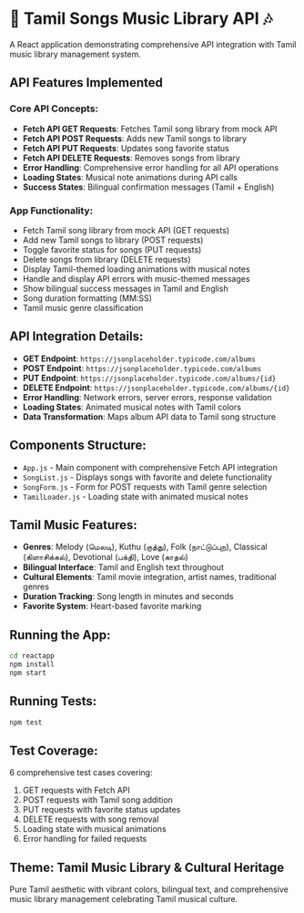 # 🎵 Tamil Songs Music Library API 🎶

A React application demonstrating comprehensive API integration with Tamil music library management system.

## API Features Implemented

### Core API Concepts:
- **Fetch API GET Requests**: Fetches Tamil song library from mock API
- **Fetch API POST Requests**: Adds new Tamil songs to library
- **Fetch API PUT Requests**: Updates song favorite status
- **Fetch API DELETE Requests**: Removes songs from library
- **Error Handling**: Comprehensive error handling for all API operations
- **Loading States**: Musical note animations during API calls
- **Success States**: Bilingual confirmation messages (Tamil + English)

### App Functionality:
- Fetch Tamil song library from mock API (GET requests)
- Add new Tamil songs to library (POST requests)
- Toggle favorite status for songs (PUT requests)
- Delete songs from library (DELETE requests)
- Display Tamil-themed loading animations with musical notes
- Handle and display API errors with music-themed messages
- Show bilingual success messages in Tamil and English
- Song duration formatting (MM:SS)
- Tamil music genre classification

## API Integration Details:
- **GET Endpoint**: `https://jsonplaceholder.typicode.com/albums`
- **POST Endpoint**: `https://jsonplaceholder.typicode.com/albums`
- **PUT Endpoint**: `https://jsonplaceholder.typicode.com/albums/{id}`
- **DELETE Endpoint**: `https://jsonplaceholder.typicode.com/albums/{id}`
- **Error Handling**: Network errors, server errors, response validation
- **Loading States**: Animated musical notes with Tamil colors
- **Data Transformation**: Maps album API data to Tamil song structure

## Components Structure:
- `App.js` - Main component with comprehensive Fetch API integration
- `SongList.js` - Displays songs with favorite and delete functionality
- `SongForm.js` - Form for POST requests with Tamil genre selection
- `TamilLoader.js` - Loading state with animated musical notes

## Tamil Music Features:
- **Genres**: Melody (மெலடி), Kuthu (குத்து), Folk (நாட்டுப்புற), Classical (கிளாசிக்கல்), Devotional (பக்தி), Love (காதல்)
- **Bilingual Interface**: Tamil and English text throughout
- **Cultural Elements**: Tamil movie integration, artist names, traditional genres
- **Duration Tracking**: Song length in minutes and seconds
- **Favorite System**: Heart-based favorite marking

## Running the App:
```bash
cd reactapp
npm install
npm start
```

## Running Tests:
```bash
npm test
```

## Test Coverage:
6 comprehensive test cases covering:
1. GET requests with Fetch API
2. POST requests with Tamil song addition
3. PUT requests with favorite status updates
4. DELETE requests with song removal
5. Loading state with musical animations
6. Error handling for failed requests

## Theme: Tamil Music Library & Cultural Heritage
Pure Tamil aesthetic with vibrant colors, bilingual text, and comprehensive music library management celebrating Tamil musical culture.